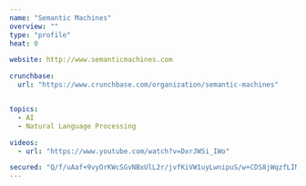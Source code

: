 ```yaml
---
name: "Semantic Machines"
overview: ""
type: "profile"
heat: 0

website: http://www.semanticmachines.com

crunchbase:
  url: "https://www.crunchbase.com/organization/semantic-machines"


topics:
  - AI
  - Natural Language Processing

videos:
  - url: "https://www.youtube.com/watch?v=DxrJWSi_IWo"

secured: "Q/f/uAaf+9vyOrKWcSGvNBxUlL2r/jvfKiVW1uyLwnipuS/w+CDS8jWqzfLINi8/ROMCidO8PC3oMvEYkt4n5hqI/tZRblCyQplKfQfhD2rdoVlo1wnQKuBDIy8kTOsUfr6gfYi1qkFoYbuJs6hq28TMo8/GKB2QcPA53c+ICg3huZBrdHtlUFLEwOWII4RbZnFUX5l0YF3bmzwma/wNai+Ic/Ab01h3B1wLE1g/sWGoqBFQxUTCTNvH+TVbtinsyF2LqnS+4gJdMJJ5MyQxGQ==;Euew9WLTrtXYjMQ36uI+Rw=="
---
```


